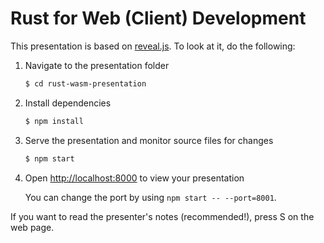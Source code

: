 # Rust for Web (Client) Development

This presentation is based on [reveal.js](https://github.com/hakimel/reveal.js). To look at it, do the following:

1. Navigate to the presentation folder
   ```sh
   $ cd rust-wasm-presentation
   ```

1. Install dependencies
   ```sh
   $ npm install
   ```

1. Serve the presentation and monitor source files for changes
   ```sh
   $ npm start
   ```

1. Open <http://localhost:8000> to view your presentation

   You can change the port by using `npm start -- --port=8001`.

If you want to read the presenter's notes (recommended!), press S on the web page.
